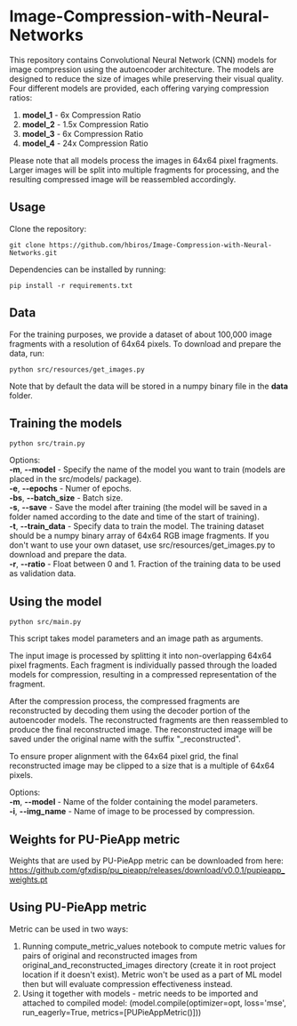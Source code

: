 # Image-Compression-with-Neural-Networks
This repository contains Convolutional Neural Network (CNN) models for image compression using the autoencoder architecture. The models are designed to reduce the size of images while preserving their visual quality. Four different models are provided, each offering varying compression ratios:

1. **model_1** - 6x Compression Ratio
2. **model_2** - 1.5x Compression Ratio
3. **model_3** - 6x Compression Ratio
4. **model_4** - 24x Compression Ratio

Please note that all models process the images in 64x64 pixel fragments. Larger images will be split into multiple fragments for processing, and the resulting compressed image will be reassembled accordingly.

## Usage
Clone the repository:
```
git clone https://github.com/hbiros/Image-Compression-with-Neural-Networks.git
```
Dependencies can be installed by running:
```
pip install -r requirements.txt
```
## Data
For the training purposes, we provide a dataset of about 100,000 image fragments with a resolution of 64x64 pixels. To download and prepare the data, run:
```
python src/resources/get_images.py
```
Note that by default the data will be stored in a numpy binary file in the **data** folder.

## Training the models
```
python src/train.py 
```
Options:<br />
**-m**, **--model** - Specify the name of the model you want to train (models are placed in the src/models/ package). <br />
**-e**, **--epochs** - Numer of epochs. <br />
**-bs**, **--batch_size** - Batch size. <br />
**-s**, **--save** -  Save the model after training (the model will be saved in a folder named according to the date and time of the start of training). <br />
**-t**, **--train_data** - Specify data to train the model. The training dataset should be a numpy binary array of 64x64 RGB image fragments. If you don't want to use your own dataset, use src/resources/get_images.py to download and prepare the data. <br />
**-r**, **--ratio** - Float between 0 and 1. Fraction of the training data to be used as validation data.  <br />

## Using the model
```
python src/main.py
```
This script takes model parameters and an image path as arguments.

The input image is processed by splitting it into non-overlapping 64x64 pixel fragments. Each fragment is individually passed through the loaded models for compression, resulting in a compressed representation of the fragment.

After the compression process, the compressed fragments are reconstructed by decoding them using the decoder portion of the autoencoder models. The reconstructed fragments are then reassembled to produce the final reconstructed image. The reconstructed image will be saved under the original name with the suffix "_reconstructed".

To ensure proper alignment with the 64x64 pixel grid, the final reconstructed image may be clipped to a size that is a multiple of 64x64 pixels.

Options:<br />
**-m**, **--model** - Name of the folder containing the model parameters. <br />
**-i**, **--img_name** - Name of image to be processed by compression. <br />
## Weights for PU-PieApp metric
Weights that are used by PU-PieApp metric can be downloaded from here: https://github.com/gfxdisp/pu_pieapp/releases/download/v0.0.1/pupieapp_weights.pt

## Using PU-PieApp metric
Metric can be used in two ways:
1. Running compute_metric_values notebook to compute metric values for pairs of original and reconstructed images from original_and_reconstructed_images directory (create it in root project location if it doesn't exist). Metric won't be used as a part of ML model then but will evaluate compression effectiveness instead.
2. Using it together with models - metric needs to be imported and attached to compiled model: (model.compile(optimizer=opt, loss='mse', run_eagerly=True, metrics=[PUPieAppMetric()]))
